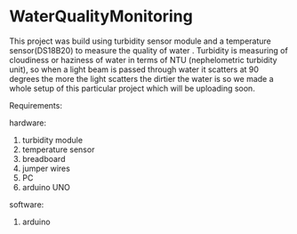 # WaterQualityMonitoring

This project was build using turbidity sensor module and a temperature sensor(DS18B20) to measure the quality of water .
Turbidity is measuring of cloudiness or haziness of water in terms of NTU (nephelometric turbidity unit), so when a light beam is passed through water it scatters at 90
degrees the more the light scatters the dirtier the water is
so we made a whole setup of this particular project which will be uploading soon.

Requirements:

hardware:
1. turbidity module
2. temperature sensor
3. breadboard
4. jumper wires
5. PC
6. arduino UNO

software:
1. arduino

